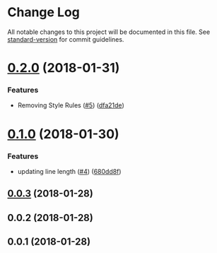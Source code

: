 # Change Log

All notable changes to this project will be documented in this file. See [standard-version](https://github.com/conventional-changelog/standard-version) for commit guidelines.

<a name="0.2.0"></a>
# [0.2.0](https://github.com/XAPPmedia/config/compare/v0.1.0...v0.2.0) (2018-01-31)


### Features

* Removing Style Rules ([#5](https://github.com/XAPPmedia/config/issues/5)) ([dfa21de](https://github.com/XAPPmedia/config/commit/dfa21de))



<a name="0.1.0"></a>
# [0.1.0](https://github.com/XAPPmedia/config/compare/v0.0.3...v0.1.0) (2018-01-30)


### Features

* updating line length ([#4](https://github.com/XAPPmedia/config/issues/4)) ([680dd8f](https://github.com/XAPPmedia/config/commit/680dd8f))



<a name="0.0.3"></a>
## [0.0.3](https://github.com/XAPPmedia/config/compare/v0.0.2...v0.0.3) (2018-01-28)



<a name="0.0.2"></a>
## 0.0.2 (2018-01-28)



<a name="0.0.1"></a>
## 0.0.1 (2018-01-28)
